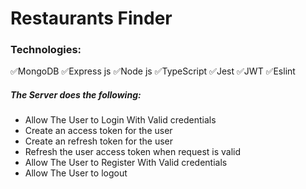 # Restaurants Finder

<h3>Technologies:</h3>
✅MongoDB
✅Express js
✅Node js
✅TypeScript
✅Jest
✅JWT
✅Eslint

<h5>The Server does the following:</h5>
<ul>
<li>Allow The User to Login With Valid credentials</li>
<li>Create an access token for the user</li>
<li>Create an refresh token for the user</li>
<li>Refresh the user access token when request is valid</li>
<li>Allow The User to Register With Valid credentials </li>
<li>Allow The User to logout </li>

</ul>
